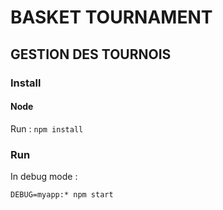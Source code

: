 # BASKET TOURNAMENT

## GESTION DES TOURNOIS

### Install

#### Node

Run : `npm install`

### Run

In debug mode :

`DEBUG=myapp:* npm start`
